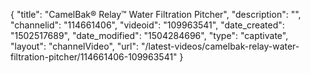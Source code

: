 {
    "title": "CamelBak&reg; Relay&trade; Water Filtration Pitcher",
    "description": "",
    "channelid": "114661406",
    "videoid": "109963541",
    "date_created": "1502517689",
    "date_modified": "1504284696",
    "type": "captivate",
    "layout": "channelVideo",
    "url": "\/latest-videos\/camelbak-relay-water-filtration-pitcher\/114661406-109963541"
}